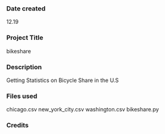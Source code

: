 
### Date created
12.19

### Project Title
bikeshare

### Description
Getting Statistics on Bicycle Share in the U.S

### Files used
chicago.csv
new_york_city.csv
washington.csv
bikeshare.py

### Credits

